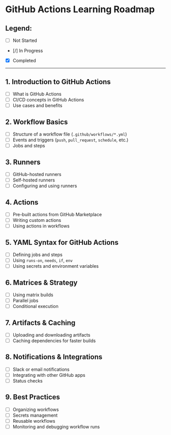# GitHub Actions Learning Roadmap

## Legend:
- [ ] Not Started  
- [/] In Progress  
- [x] Completed  

---

## 1. Introduction to GitHub Actions
- [ ] What is GitHub Actions
- [ ] CI/CD concepts in GitHub Actions
- [ ] Use cases and benefits

## 2. Workflow Basics
- [ ] Structure of a workflow file (`.github/workflows/*.yml`)
- [ ] Events and triggers (`push`, `pull_request`, `schedule`, etc.)
- [ ] Jobs and steps

## 3. Runners
- [ ] GitHub-hosted runners
- [ ] Self-hosted runners
- [ ] Configuring and using runners

## 4. Actions
- [ ] Pre-built actions from GitHub Marketplace
- [ ] Writing custom actions
- [ ] Using actions in workflows

## 5. YAML Syntax for GitHub Actions
- [ ] Defining jobs and steps
- [ ] Using `runs-on`, `needs`, `if`, `env`
- [ ] Using secrets and environment variables

## 6. Matrices & Strategy
- [ ] Using matrix builds
- [ ] Parallel jobs
- [ ] Conditional execution

## 7. Artifacts & Caching
- [ ] Uploading and downloading artifacts
- [ ] Caching dependencies for faster builds

## 8. Notifications & Integrations
- [ ] Slack or email notifications
- [ ] Integrating with other GitHub apps
- [ ] Status checks

## 9. Best Practices
- [ ] Organizing workflows
- [ ] Secrets management
- [ ] Reusable workflows
- [ ] Monitoring and debugging workflow runs
